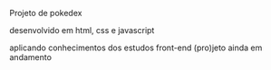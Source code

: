 Projeto de pokedex 

desenvolvido em html, css e javascript

aplicando conhecimentos dos estudos front-end (pro)jeto ainda em andamento
